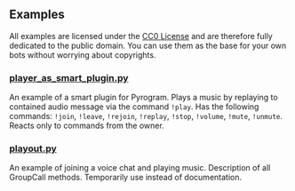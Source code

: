 ## Examples

All examples are licensed under the [CC0 License](LICENSE) and are therefore fully 
dedicated to the public domain. You can use them as the base for your own bots 
without worrying about copyrights.

### [player_as_smart_plugin.py](player_as_smart_plugin.py)

An example of a smart plugin for Pyrogram. Plays a music by replaying
to contained audio message via the command `!play`. Has the following commands:
`!join`, `!leave`, `!rejoin`, `!replay`, `!stop`, `!volume`, `!mute`, `!unmute`.
Reacts only to commands from the owner.

### [playout.py](playout.py)

An example of joining a voice chat and playing music. 
Description of all GroupCall methods. 
Temporarily use instead of documentation.
